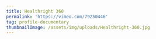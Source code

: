 ```yaml
---
title: Healthright 360
permalink: 'https://vimeo.com/79250446'
tag: profile-documentary
thumbnailImage: /assets/img/uploads/Healthright-360.jpg
---
```


